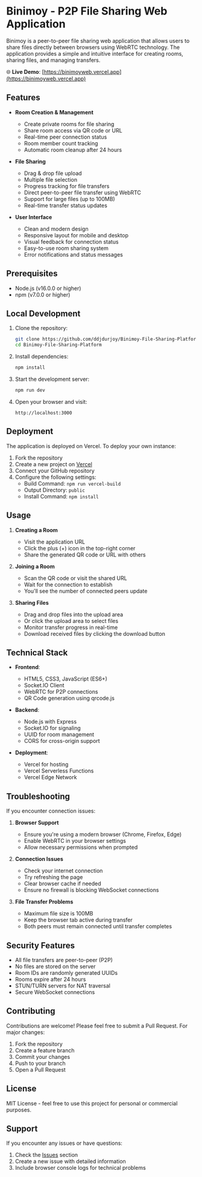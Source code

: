 # Binimoy - P2P File Sharing Web Application

Binimoy is a peer-to-peer file sharing web application that allows users to share files directly between browsers using WebRTC technology. The application provides a simple and intuitive interface for creating rooms, sharing files, and managing transfers.

🌐 **Live Demo**: [https://binimoyweb.vercel.app](https://binimoyweb.vercel.app)

## Features

- **Room Creation & Management**
  - Create private rooms for file sharing
  - Share room access via QR code or URL
  - Real-time peer connection status
  - Room member count tracking
  - Automatic room cleanup after 24 hours

- **File Sharing**
  - Drag & drop file upload
  - Multiple file selection
  - Progress tracking for file transfers
  - Direct peer-to-peer file transfer using WebRTC
  - Support for large files (up to 100MB)
  - Real-time transfer status updates

- **User Interface**
  - Clean and modern design
  - Responsive layout for mobile and desktop
  - Visual feedback for connection status
  - Easy-to-use room sharing system
  - Error notifications and status messages

## Prerequisites

- Node.js (v16.0.0 or higher)
- npm (v7.0.0 or higher)

## Local Development

1. Clone the repository:
   ```bash
   git clone https://github.com/ddjdurjoy/Binimoy-File-Sharing-Platform.git
   cd Binimoy-File-Sharing-Platform
   ```

2. Install dependencies:
   ```bash
   npm install
   ```

3. Start the development server:
   ```bash
   npm run dev
   ```

4. Open your browser and visit:
   ```
   http://localhost:3000
   ```

## Deployment

The application is deployed on Vercel. To deploy your own instance:

1. Fork the repository
2. Create a new project on [Vercel](https://vercel.com)
3. Connect your GitHub repository
4. Configure the following settings:
   - Build Command: `npm run vercel-build`
   - Output Directory: `public`
   - Install Command: `npm install`

## Usage

1. **Creating a Room**
   - Visit the application URL
   - Click the plus (+) icon in the top-right corner
   - Share the generated QR code or URL with others

2. **Joining a Room**
   - Scan the QR code or visit the shared URL
   - Wait for the connection to establish
   - You'll see the number of connected peers update

3. **Sharing Files**
   - Drag and drop files into the upload area
   - Or click the upload area to select files
   - Monitor transfer progress in real-time
   - Download received files by clicking the download button

## Technical Stack

- **Frontend**:
  - HTML5, CSS3, JavaScript (ES6+)
  - Socket.IO Client
  - WebRTC for P2P connections
  - QR Code generation using qrcode.js

- **Backend**:
  - Node.js with Express
  - Socket.IO for signaling
  - UUID for room management
  - CORS for cross-origin support

- **Deployment**:
  - Vercel for hosting
  - Vercel Serverless Functions
  - Vercel Edge Network

## Troubleshooting

If you encounter connection issues:

1. **Browser Support**
   - Ensure you're using a modern browser (Chrome, Firefox, Edge)
   - Enable WebRTC in your browser settings
   - Allow necessary permissions when prompted

2. **Connection Issues**
   - Check your internet connection
   - Try refreshing the page
   - Clear browser cache if needed
   - Ensure no firewall is blocking WebSocket connections

3. **File Transfer Problems**
   - Maximum file size is 100MB
   - Keep the browser tab active during transfer
   - Both peers must remain connected until transfer completes

## Security Features

- All file transfers are peer-to-peer (P2P)
- No files are stored on the server
- Room IDs are randomly generated UUIDs
- Rooms expire after 24 hours
- STUN/TURN servers for NAT traversal
- Secure WebSocket connections

## Contributing

Contributions are welcome! Please feel free to submit a Pull Request. For major changes:

1. Fork the repository
2. Create a feature branch
3. Commit your changes
4. Push to your branch
5. Open a Pull Request

## License

MIT License - feel free to use this project for personal or commercial purposes.

## Support

If you encounter any issues or have questions:
1. Check the [Issues](https://github.com/ddjdurjoy/Binimoy-File-Sharing-Platform/issues) section
2. Create a new issue with detailed information
3. Include browser console logs for technical problems 